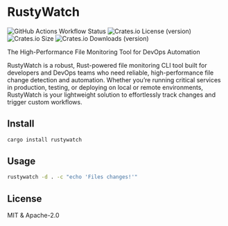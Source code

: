 # RustyWatch

![GitHub Actions Workflow Status](https://img.shields.io/github/actions/workflow/status/ak9024/rustywatch/ci.yml) ![Crates.io License (version)](https://img.shields.io/crates/l/rustywatch/0.1.0) ![Crates.io Size](https://img.shields.io/crates/size/rustywatch) ![Crates.io Downloads (version)](https://img.shields.io/crates/dv/rustywatch/0.1.0)

The High-Performance File Monitoring Tool for DevOps Automation

RustyWatch is a robust, Rust-powered file monitoring CLI tool built for developers and DevOps teams who need reliable, high-performance file change detection and automation. Whether you’re running critical services in production, testing, or deploying on local or remote environments, RustyWatch is your lightweight solution to effortlessly track changes and trigger custom workflows.

## Install

```bash
cargo install rustywatch
```

## Usage

```bash
rustywatch -d . -c "echo 'Files changes!'"
```

## License

MIT & Apache-2.0
